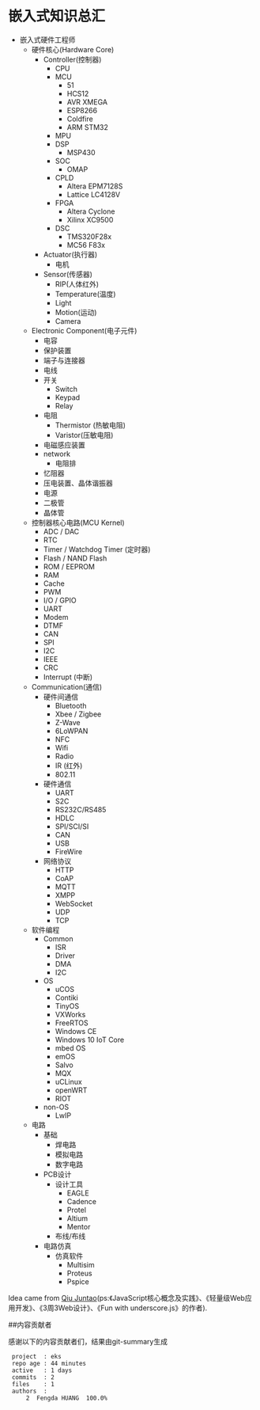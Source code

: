 # 嵌入式知识总汇

- 嵌入式硬件工程师
  - 硬件核心(Hardware Core)
    - Controller(控制器)
      - CPU
      - MCU
        - 51
        - HCS12
        - AVR XMEGA
        - ESP8266
        - Coldfire
        - ARM STM32
      - MPU
      - DSP
        - MSP430
      - SOC
        - OMAP
      - CPLD
        - Altera EPM7128S
        - Lattice LC4128V
      - FPGA
        - Altera Cyclone
        - Xilinx XC9500
      - DSC
        - TMS320F28x
        - MC56 F83x
    - Actuator(执行器)
      - 电机
    - Sensor(传感器)
      - RIP(人体红外)
      - Temperature(温度)
      - Light
      - Motion(运动)
      - Camera
  - Electronic Component(电子元件)
    - 电容
    - 保护装置
    - 端子与连接器
    - 电线
    - 开关
      - Switch
      - Keypad
      - Relay
    - 电阻
      - Thermistor (热敏电阻)
      - Varistor(压敏电阻)
    - 电磁感应装置
    - network
      - 电阻排
    - 忆阻器
    - 压电装置、晶体谐振器
    - 电源
    - 二极管
    - 晶体管
  - 控制器核心电路(MCU Kernel)
    - ADC / DAC
    - RTC
    - Timer / Watchdog Timer (定时器)
    - Flash / NAND Flash
    - ROM / EEPROM
    - RAM
    - Cache
    - PWM
    - I/O / GPIO
    - UART
    - Modem
    - DTMF
    - CAN
    - SPI
    - I2C
    - IEEE
    - CRC
    - Interrupt (中断)
  - Communication(通信)
    - 硬件间通信
      - Bluetooth
      - Xbee / Zigbee
      - Z-Wave
      - 6LoWPAN
      - NFC
      - Wifi
      - Radio
      - IR (红外)
      - 802.11
    - 硬件通信
      - UART
      - S2C
      - RS232C/RS485
      - HDLC
      - SPI/SCI/SI
      - CAN
      - USB
      - FireWire
    - 网络协议
      - HTTP
      - CoAP
      - MQTT
      - XMPP
      - WebSocket
      - UDP
      - TCP
  - 软件编程
    - Common
      - ISR
      - Driver
      - DMA
      - I2C
    - OS
      - uCOS
      - Contiki
      - TinyOS
      - VXWorks
      - FreeRTOS
      - Windows CE
      - Windows 10 IoT Core
      - mbed OS
      - emOS
      - Salvo
      - MQX
      - uCLinux
      - openWRT
      - RIOT
    - non-OS
      - LwIP
  - 电路
    - 基础
      - 焊电路
      - 模拟电路
      - 数字电路
    - PCB设计
      - 设计工具
        - EAGLE
        - Cadence
        - Protel
        - Altium
        - Mentor
      - 布线/布线
    - 电路仿真
      - 仿真软件
        - Multisim
        - Proteus
        - Pspice
  


Idea came from [Qiu Juntao](http://icodeit.org/)(ps:《JavaScript核心概念及实践》、《轻量级Web应用开发》、《3周3Web设计》、《Fun with underscore.js》的作者).

##内容贡献者

感谢以下的内容贡献者们，结果由git-summary生成

	 project  : eks
	 repo age : 44 minutes
	 active   : 1 days
	 commits  : 2
	 files    : 1
	 authors  :
	     2	Fengda HUANG  100.0%
